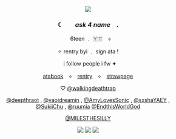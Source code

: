 <p align="center"> <img src="https://64.media.tumblr.com/08748ee2ca512edc84f2e9adeb0ed77b/dc3fa06d170e898e-87/s640x960/6f8df91945230853084e1a9cc52771634792e592.pnj">
  
### <p align="center">  ☾ ⠀⠀  *ask 4 name*  ⠀.
<p align="center"> ⠀ 6teen ﹒ 🇾🇹 ⠀⟡     
<p align="center">✧ rentry byi ﹒ sign ata !
<p align="center"> ⠀i follow people i fw  ✦
<p align="center"> <a href="https://superfgt.atabook.org">atabook</a>　⟡　<a href="https://rentry.co/superfgt">rentry</a>　⟡　<a href="https://superfgt.straw.page">strawpage</a> <br>
<p align="center"> ♡  <a href="https://github.com/walkingdeathtrap">@walkingdeathtrap</a>
<p align="center"> <a href="https://github.com/deepthraot">@deepthraot</a> , <a href="https://github.com/yaoidreamin">@yaoidreamin</a> , <a href="https://github.com/AmyLovesSonic">@AmyLovesSonic</a> , <a href="https://github.com/sxshaYAEY">@sxshaYAEY</a> ,  <a href="https://github.com/SukiiChu">@SukiiChu</a> , <a href="https://github.com/ruumia">@ruumia</a><palign="center">  <a href="https://github.com/EndthisWorldGod">@EndthisWorldGod</a>
<p align="center"> <a<p align="center">  <a href="https://github.com/MILESTHESILLY">@MILESTHESILLY</a>
<p align="center"> <a
   <p align="center"> <img src= "https://64.media.tumblr.com/8ae7e7d2ccfdb6387f745b78f679bfde/3911cafc8a6a674c-2f/s100x200/39c52ed5f07ed805a802c3179254fd7354e211d0.gifv">
<img src= "https://64.media.tumblr.com/6d0138584ba7f315487b2c068552c60e/3911cafc8a6a674c-a0/s100x200/0a352697d62dafe4272948962a9aa5bafa087837.gifv">
<img src= "https://64.media.tumblr.com/cc46789a6d8ecbce30b58fbd696b9d5e/3911cafc8a6a674c-9a/s100x200/c4590f6013127fa778c743dd16cb15d133cb3964.gifv"> 
